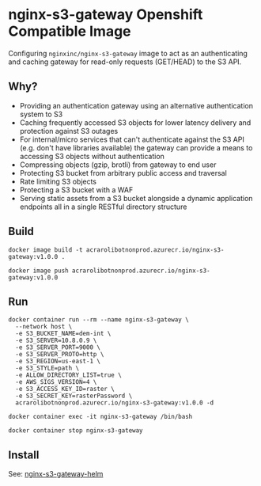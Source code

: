 # nginx-s3-gateway Openshift Compatible Image

Configuring `nginxinc/nginx-s3-gateway` image to act as an authenticating and caching gateway for read-only requests (GET/HEAD) to the S3 API.

## Why?

* Providing an authentication gateway using an alternative authentication system to S3
* Caching frequently accessed S3 objects for lower latency delivery and protection against S3 outages
* For internal/micro services that can't authenticate against the S3 API (e.g. don't have libraries available) the gateway can provide a means to accessing S3 objects without authentication
* Compressing objects (gzip, brotli) from gateway to end user
* Protecting S3 bucket from arbitrary public access and traversal
* Rate limiting S3 objects
* Protecting a S3 bucket with a WAF
* Serving static assets from a S3 bucket alongside a dynamic application endpoints all in a single RESTful directory structure

## Build

```
docker image build -t acrarolibotnonprod.azurecr.io/nginx-s3-gateway:v1.0.0 .
```

```
docker image push acrarolibotnonprod.azurecr.io/nginx-s3-gateway:v1.0.0
```

## Run

```
docker container run --rm --name nginx-s3-gateway \
  --network host \
  -e S3_BUCKET_NAME=dem-int \
  -e S3_SERVER=10.8.0.9 \
  -e S3_SERVER_PORT=9000 \
  -e S3_SERVER_PROTO=http \
  -e S3_REGION=us-east-1 \
  -e S3_STYLE=path \
  -e ALLOW_DIRECTORY_LIST=true \
  -e AWS_SIGS_VERSION=4 \
  -e S3_ACCESS_KEY_ID=raster \
  -e S3_SECRET_KEY=rasterPassword \
  acrarolibotnonprod.azurecr.io/nginx-s3-gateway:v1.0.0 -d
```

```
docker container exec -it nginx-s3-gateway /bin/bash
```

```
docker container stop nginx-s3-gateway
```

## Install

See: [nginx-s3-gateway-helm](https://github.com/MapColonies/nginx-s3-gateway-helm)